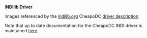 **INDIlib Driver**

Images referenced by the [indilib.org](https://indilib.org) CheapoDC [driver description](https://indilib.org/aux/cheapodc-dew-controller.html).

Note that up to date documentation for the CheapoDC INDI driver is maintained [here](https://hcomet.github.io/CheapoDC/indi/CheapoDC.html).